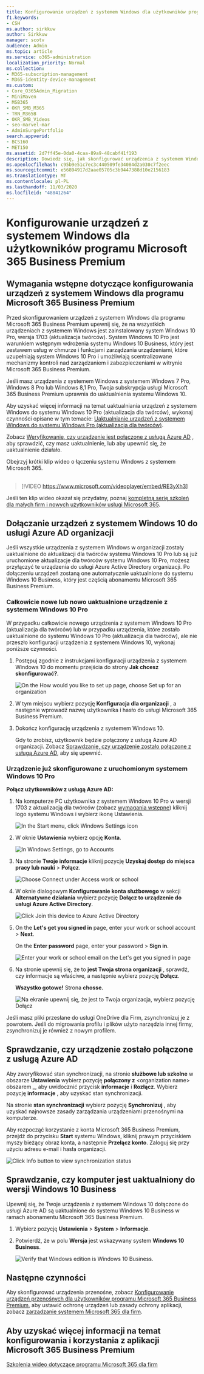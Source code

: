 ```yaml
---
title: Konfigurowanie urządzeń z systemem Windows dla użytkowników programu Microsoft 365 Business Premium
f1.keywords:
- CSH
ms.author: sirkkuw
author: Sirkkuw
manager: scotv
audience: Admin
ms.topic: article
ms.service: o365-administration
localization_priority: Normal
ms.collection:
- M365-subscription-management
- M365-identity-device-management
ms.custom:
- Core_O365Admin_Migration
- MiniMaven
- MSB365
- OKR_SMB_M365
- TRN_M365B
- OKR_SMB_Videos
- seo-marvel-mar
- AdminSurgePortfolio
search.appverid:
- BCS160
- MET150
ms.assetid: 2d7ff45e-0da0-4caa-89a9-48cabf41f193
description: Dowiedz się, jak skonfigurować urządzenia z systemem Windows 10 Pro dla Microsoft 365 Business Premium, włączając scentralizowane mechanizmy zarządzania i zabezpieczeń.
ms.openlocfilehash: c95b9e51c7ec3c440509fe34084d2a030c7f2eec
ms.sourcegitcommit: e56894917d2aae05705c3b9447388d10e2156183
ms.translationtype: MT
ms.contentlocale: pl-PL
ms.lasthandoff: 11/03/2020
ms.locfileid: "48841264"
---
```

# <a name="set-up-windows-devices-for-microsoft-365-business-premium-users"></a>Konfigurowanie urządzeń z systemem Windows dla użytkowników programu Microsoft 365 Business Premium

## <a name="prerequisites-for-setting-up-windows-devices-for-microsoft-365-business-premium-users"></a>Wymagania wstępne dotyczące konfigurowania urządzeń z systemem Windows dla programu Microsoft 365 Business Premium

Przed skonfigurowaniem urządzeń z systemem Windows dla programu Microsoft 365 Business Premium upewnij się, że na wszystkich urządzeniach z systemem Windows jest zainstalowany system Windows 10 Pro, wersja 1703 (aktualizacja twórców). System Windows 10 Pro jest warunkiem wstępnym wdrożenia systemu Windows 10 Business, który jest zestawem usług w chmurze i funkcjami zarządzania urządzeniami, które uzupełniają system Windows 10 Pro i umożliwiają scentralizowane mechanizmy kontroli nad zarządzaniem i zabezpieczeniami w witrynie Microsoft 365 Business Premium.
  
Jeśli masz urządzenia z systemem Windows z systemem Windows 7 Pro, Windows 8 Pro lub Windows 8,1 Pro, Twoja subskrypcja usługi Microsoft 365 Business Premium uprawnia do uaktualnienia systemu Windows 10.
  
Aby uzyskać więcej informacji na temat uaktualniania urządzeń z systemem Windows do systemu Windows 10 Pro (aktualizacja dla twórców), wykonaj czynności opisane w tym temacie: [Uaktualnianie urządzeń z systemem Windows do systemu Windows Pro (aktualizacja dla twórców)](upgrade-to-windows-pro-creators-update.md).
  
Zobacz [Weryfikowanie, czy urządzenie jest połączone z usługą Azure AD](#verify-the-device-is-connected-to-azure-ad) , aby sprawdzić, czy masz uaktualnienie, lub aby upewnić się, że uaktualnienie działało.

Obejrzyj krótki klip wideo o łączeniu systemu Windows z systemem Microsoft 365.<br><br>

> [!VIDEO https://www.microsoft.com/videoplayer/embed/RE3yXh3] 

Jeśli ten klip wideo okazał się przydatny, poznaj [kompletną serię szkoleń dla małych firm i nowych użytkowników usługi Microsoft 365](https://support.microsoft.com/office/6ab4bbcd-79cf-4000-a0bd-d42ce4d12816).
  
## <a name="join-windows-10-devices-to-your-organizations-azure-ad"></a>Dołączanie urządzeń z systemem Windows 10 do usługi Azure AD organizacji

Jeśli wszystkie urządzenia z systemem Windows w organizacji zostały uaktualnione do aktualizacji dla twórców systemu Windows 10 Pro lub są już uruchomione aktualizacje dla twórców systemu Windows 10 Pro, możesz przyłączyć te urządzenia do usługi Azure Active Directory organizacji. Po dołączeniu urządzeń zostaną one automatycznie uaktualnione do systemu Windows 10 Business, który jest częścią abonamentu Microsoft 365 Business Premium.
  
### <a name="for-a-brand-new-or-newly-upgraded-windows-10-pro-device"></a>Całkowicie nowe lub nowo uaktualnione urządzenie z systemem Windows 10 Pro

W przypadku całkowicie nowego urządzenia z systemem Windows 10 Pro (aktualizacja dla twórców) lub w przypadku urządzenia, które zostało uaktualnione do systemu Windows 10 Pro (aktualizacja dla twórców), ale nie przeszło konfiguracji urządzenia z systemem Windows 10, wykonaj poniższe czynności.
  
1. Postępuj zgodnie z instrukcjami konfiguracji urządzenia z systemem Windows 10 do momentu przejścia do strony **Jak chcesz skonfigurować?**. 
    
    ![On the How would you like to set up page, choose Set up for an organization](../media/1b0b2dba-00bb-4a99-a729-441479220cb7.png)
  
2. W tym miejscu wybierz pozycję **Konfiguracja dla organizacji** , a następnie wprowadź nazwę użytkownika i hasło do usługi Microsoft 365 Business Premium. 
    
3. Dokończ konfigurację urządzenia z systemem Windows 10.
    
   Gdy to zrobisz, użytkownik będzie połączony z usługą Azure AD organizacji. Zobacz [Sprawdzanie, czy urządzenie zostało połączone z usługą Azure AD](#verify-the-device-is-connected-to-azure-ad), aby się upewnić. 
  
### <a name="for-a-device-already-set-up-and-running-windows-10-pro"></a>Urządzenie już skonfigurowane z uruchomionym systemem Windows 10 Pro

 **Połącz użytkowników z usługą Azure AD:**
  
1. Na komputerze PC użytkownika z systemem Windows 10 Pro w wersji 1703 z aktualizacją dla twórców (zobacz [wymagania wstępne](pre-requisites-for-data-protection.md)) kliknij logo systemu Windows i wybierz ikonę Ustawienia.
  
   ![In the Start menu, click Windows Settings icon](../media/74e1ce9a-1554-4761-beb9-330b176e9b9d.png)
  
2. W oknie **Ustawienia** wybierz opcję **Konta**.
  
   ![In Windows Settings, go to Accounts](../media/472fd688-d111-4788-9fbb-56a00fbdc24d.png)
  
3. Na stronie **Twoje informacje** kliknij pozycję **Uzyskaj dostęp do miejsca pracy lub nauki** \> **Połącz**.
  
   ![Choose Connect under Access work or school](../media/af3a4e3f-f9b9-4969-b3e2-4ef99308090c.png)
  
4. W oknie dialogowym **Konfigurowanie konta służbowego** w sekcji **Alternatywne działania** wybierz pozycję **Dołącz to urządzenie do usługi Azure Active Directory**.
  
   ![Click Join this device to Azure Active Directory](../media/fb709a1b-05a9-4750-9cb9-e097f4412cba.png)
  
5. On the **Let's get you signed in** page, enter your work or school account \> **Next**.
  
   On the **Enter password** page, enter your password \> **Sign in**.
  
   ![Enter your work or school email on the Let's get you signed in page](../media/f70eb148-b1d2-4ba3-be38-7317eaf0321a.png)
  
6. Na stronie upewnij się, że to **jest Twoja strona organizacji** , sprawdź, czy informacje są właściwe, a następnie wybierz pozycję **Dołącz**.
  
   **Wszystko gotowe!** Strona **chosse.**
  
   ![Na ekranie upewnij się, że jest to Twoja organizacja, wybierz pozycję Dołącz](../media/c749c0a2-5191-4347-a451-c062682aa1fb.png)
  
Jeśli masz pliki przesłane do usługi OneDrive dla Firm, zsynchronizuj je z powrotem. Jeśli do migrowania profilu i plików użyto narzędzia innej firmy, zsynchronizuj je również z nowym profilem.
  
## <a name="verify-the-device-is-connected-to-azure-ad"></a>Sprawdzanie, czy urządzenie zostało połączone z usługą Azure AD

Aby zweryfikować stan synchronizacji, na stronie **służbowe lub szkolne** w obszarze **Ustawienia** wybierz pozycję **połączony z** \<organization name\> obszarem _, aby uwidocznić przycisk **informacje** i **Rozłącz**. Wybierz pozycję **informacje** , aby uzyskać stan synchronizacji. 
  
Na stronie **stan synchronizacji** wybierz pozycję **Synchronizuj** , aby uzyskać najnowsze zasady zarządzania urządzeniami przenośnymi na komputerze.
  
Aby rozpocząć korzystanie z konta Microsoft 365 Business Premium, przejdź do przycisku **Start** systemu Windows, kliknij prawym przyciskiem myszy bieżący obraz konta, a następnie **Przełącz konto**. Zaloguj się przy użyciu adresu e-mail i hasła organizacji.
  
![Click Info button to view synchronization status](../media/818f7043-adbf-402a-844a-59d50034911d.png)
  
## <a name="verify-the-pc-is-upgraded-to-windows-10-business"></a>Sprawdzanie, czy komputer jest uaktualniony do wersji Windows 10 Business

Upewnij się, że Twoje urządzenia z systemem Windows 10 dołączone do usługi Azure AD są uaktualnione do systemu Windows 10 Business w ramach abonamentu Microsoft 365 Business Premium.
  
1. Wybierz pozycję **Ustawienia** \> **System** \> **Informacje**.
    
2. Potwierdź, że w polu **Wersja** jest wskazywany system **Windows 10 Business**.
    
    ![Verify that Windows edition is Windows 10 Business.](../media/ff660fc8-d3ba-431b-89a5-f5abded96c4d.png)
  
## <a name="next-steps"></a>Następne czynności

Aby skonfigurować urządzenia przenośne, zobacz [Konfigurowanie urządzeń przenośnych dla użytkowników programu Microsoft 365 Business Premium](set-up-mobile-devices.md), aby ustawić ochronę urządzeń lub zasady ochrony aplikacji, zobacz [zarządzanie systemem Microsoft 365 dla firm](manage.md).
  
## <a name="for-more-on-setting-up-and-using-microsoft-365-business-premium"></a>Aby uzyskać więcej informacji na temat konfigurowania i korzystania z aplikacji Microsoft 365 Business Premium

[Szkolenia wideo dotyczące programu Microsoft 365 dla firm](https://support.microsoft.com/office/6ab4bbcd-79cf-4000-a0bd-d42ce4d12816)

